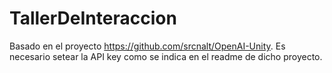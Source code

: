 # TallerDeInteraccion

Basado en el proyecto https://github.com/srcnalt/OpenAI-Unity. Es necesario setear la API key como se indica en el readme de dicho proyecto.
